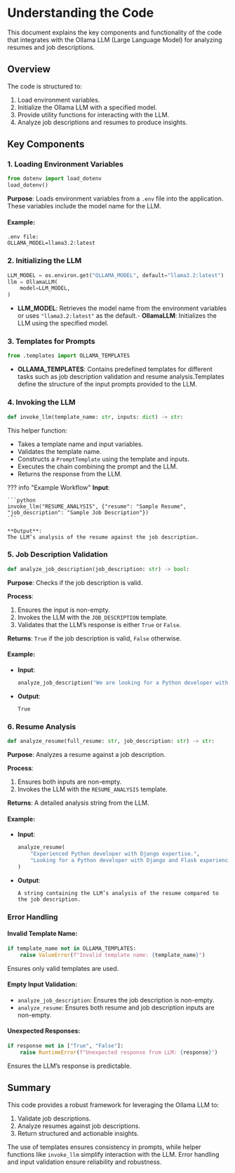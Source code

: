 
# Understanding the Code

This document explains the key components and functionality of the code that integrates with the Ollama LLM (Large Language Model) for analyzing resumes and job descriptions.

## Overview

The code is structured to:

1. Load environment variables.
2. Initialize the Ollama LLM with a specified model.
3. Provide utility functions for interacting with the LLM.
4. Analyze job descriptions and resumes to produce insights.

## Key Components

### 1. Loading Environment Variables

```python
from dotenv import load_dotenv
load_dotenv()
```

**Purpose**: Loads environment variables from a `.env` file into the application. These variables include the model name for the LLM.

#### Example:

```plaintext
.env file:
OLLAMA_MODEL=llama3.2:latest
```

### 2. Initializing the LLM

```python
LLM_MODEL = os.environ.get("OLLAMA_MODEL", default="llama3.2:latest")
llm = OllamaLLM(
    model=LLM_MODEL,
)
```

- **LLM_MODEL**: Retrieves the model name from the environment variables or uses `"llama3.2:latest"` as the default.- **OllamaLLM**: Initializes the LLM using the specified model.

### 3. Templates for Prompts

```python
from .templates import OLLAMA_TEMPLATES
```

- **OLLAMA_TEMPLATES**: Contains predefined templates for different tasks such as job description validation and resume analysis.Templates define the structure of the input prompts provided to the LLM.

### 4. Invoking the LLM

```python
def invoke_llm(template_name: str, inputs: dict) -> str:
```
This helper function:

- Takes a template name and input variables.
- Validates the template name.
- Constructs a `PromptTemplate` using the template and inputs.
- Executes the chain combining the prompt and the LLM.
- Returns the response from the LLM.

??? info "Example Workflow"
    **Input**:

    ```python
    invoke_llm("RESUME_ANALYSIS", {"resume": "Sample Resume", "job_description": "Sample Job Description"})
    ```

    **Output**:
    The LLM’s analysis of the resume against the job description.

### 5. Job Description Validation

```python
def analyze_job_description(job_description: str) -> bool:
```

**Purpose**: Checks if the job description is valid.

**Process**:

1. Ensures the input is non-empty.
2. Invokes the LLM with the `JOB_DESCRIPTION` template.
3. Validates that the LLM’s response is either `True` or `False`.

**Returns**: `True` if the job description is valid, `False` otherwise.

#### Example:

- **Input**:

    ```python
    analyze_job_description("We are looking for a Python developer with Django experience.")
    ```

- **Output**:

    ```plaintext
    True
    ```

### 6. Resume Analysis

```python
def analyze_resume(full_resume: str, job_description: str) -> str:
```

**Purpose**: Analyzes a resume against a job description.

**Process**:

1. Ensures both inputs are non-empty.
2. Invokes the LLM with the `RESUME_ANALYSIS` template.

**Returns**: A detailed analysis string from the LLM.

#### Example:

- **Input**:

    ```python
    analyze_resume(
        "Experienced Python developer with Django expertise.",
        "Looking for a Python developer with Django and Flask experience."
    )
    ```

- **Output**:

    ```plaintext
    A string containing the LLM’s analysis of the resume compared to the job description.
    ```

### Error Handling

#### Invalid Template Name:

```python
if template_name not in OLLAMA_TEMPLATES:
    raise ValueError(f"Invalid template name: {template_name}")
```

Ensures only valid templates are used.

#### Empty Input Validation:

- `analyze_job_description`: Ensures the job description is non-empty.
- `analyze_resume`: Ensures both resume and job description inputs are non-empty.

#### Unexpected Responses:

```python
if response not in ["True", "False"]:
    raise RuntimeError(f"Unexpected response from LLM: {response}")
```

Ensures the LLM’s response is predictable.

## Summary

This code provides a robust framework for leveraging the Ollama LLM to:

1. Validate job descriptions.
2. Analyze resumes against job descriptions.
3. Return structured and actionable insights.

The use of templates ensures consistency in prompts, while helper functions like `invoke_llm` simplify interaction with the LLM. Error handling and input validation ensure reliability and robustness.
